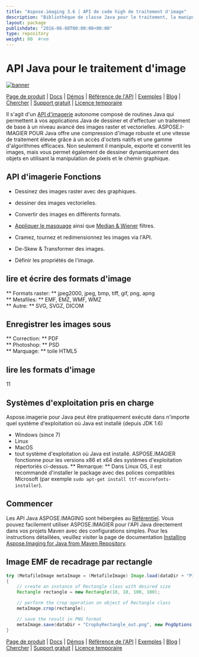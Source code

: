```yaml
---
title: "Aspose.imaging 3.6 | API de code high de traitement d'image" 
description: "Bibliothèque de classe Java pour le traitement, la manipulation et la conversion de l'image. Prend en charge le masquage, les filtres, le deskew, la transformation de la matrice, les formes, le tramage et les vecteurs." 
layout: package
publishdate: "2016-06-08T00:00:00+00:00"
type: repository
weight: 00	#rem
---
```


# API Java pour le traitement d'image
[![banner](../aspose_imaging-for-java-banner.png)](./)

[Page de produit](https://products.aspose.com/imaging/java) | [Docs](https://docs.aspose.com/imaging/java/) | [Démos](https://products.aspose.app/imaging/family) | [Référence de l'API](https://apireference.aspose.com/imaging/java) | [Exemples](https://github.com/aspose-imaging/Aspose.Imaging-for-Java) | [Blog](https://blog.aspose.com/category/imaging/) | [Chercher](https://search.aspose.com/) | [Support gratuit](https://forum.aspose.com/c/imaging) | [Licence temporaire](https://purchase.aspose.com/temporary-license)

Il s'agit d'un [API d'imagerie](https://products.aspose.com/imaging/java) autonome composé de routines Java qui permettent à vos applications Java de dessiner et d'effectuer un traitement de base à un niveau avancé des images raster et vectorielles.
ASPOSE.I-IMAGIER POUR Java offre une compression d'image robuste et une vitesse de traitement élevée grâce à un accès d'octets natifs et une gamme d'algorithmes efficaces. Non seulement il manipule, exporte et convertit les images, mais vous permet également de dessiner dynamiquement des objets en utilisant la manipulation de pixels et le chemin graphique.

## API d'imagerie Fonctions
- Dessinez des images raster avec des graphiques.
- dessiner des images vectorielles.
- Convertir des images en différents formats.

- [Appliquer le masquage](https://docs.aspose.com/imaging/java/applying-masking-to-images/) ainsi que [Median & Wiener](https://docs.aspose.com/imaging/java/applying-median-and-wiener-filters/) filtres.
- Cramez, tournez et redimensionnez les images via l'API.
- De-Skew & Transformer des images.
- Définir les propriétés de l'image.

## lire et écrire des formats d'image
** Formats raster: ** jpeg2000, jpeg, bmp, tiff, gif, png, apng \
** Metafiles: ** EMF, EMZ, WMF, WMZ \
** Autre: ** SVG, SVGZ, DICOM

## Enregistrer les images sous
** Correction: ** PDF \
** Photoshop: ** PSD \
** Marquage: ** toile HTML5

## lire les formats d'image
11

## Systèmes d'exploitation pris en charge
Aspose.imagerie pour Java peut être pratiquement exécuté dans n'importe quel système d'exploitation où Java est installé (depuis JDK 1.6)
- Windows (since 7)
- Linux
- MacOS
- tout système d'exploitation où Java est installé.
ASPOSE.IMAGIER fonctionne pour les versions x86 et x64 des systèmes d'exploitation répertoriés ci-dessus.
** Remarque: ** Dans Linux OS, il est recommandé d'installer le package avec des polices compatibles Microsoft (par exemple `sudo apt-get install ttf-mscorefonts-installer`).

## Commencer

Les API Java ASPOSE.IMAGING sont hébergées au [Référentiel](https://releases.aspose.com/imaging/java/). Vous pouvez facilement utiliser ASPOSE.IMAGIER pour l'API Java directement dans vos projets Maven avec des configurations simples. Pour les instructions détaillées, veuillez visiter la page de documentation [Installing Aspose.Imaging for Java from Maven Repository](https://docs.aspose.com/imaging/java/installation/).

## Image EMF de recadrage par rectangle

```java
try (MetafileImage metaImage = (MetafileImage) Image.load(dataDir + "Picture1.emf"))
{
	// create an instance of Rectangle class with desired size
	Rectangle rectangle = new Rectangle(10, 10, 100, 100);

	// perform the crop operation on object of Rectangle class
	metaImage.crop(rectangle);

	// save the result in PNG format
	metaImage.save(dataDir + "CropbyRectangle_out.png", new PngOptions());
}
```

[Page de produit](https://products.aspose.com/imaging/java) | [Docs](https://docs.aspose.com/imaging/java/) | [Démos](https://products.aspose.app/imaging/family) | [Référence de l'API](https://apireference.aspose.com/imaging/java) | [Exemples](https://github.com/aspose-imaging/Aspose.Imaging-for-Java) | [Blog](https://blog.aspose.com/category/imaging/) | [Chercher](https://search.aspose.com/) | [Support gratuit](https://forum.aspose.com/c/imaging) | [Licence temporaire](https://purchase.aspose.com/temporary-license)
